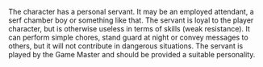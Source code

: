 The character has a personal servant. It may be an employed attendant, a serf chamber boy or something like that. The servant is loyal to the player character, but is otherwise useless in terms of skills (weak resistance). It can perform simple chores, stand guard at night or convey messages to others, but it will not contribute in dangerous situations. The servant is played by the Game Master and should be provided a suitable personality.